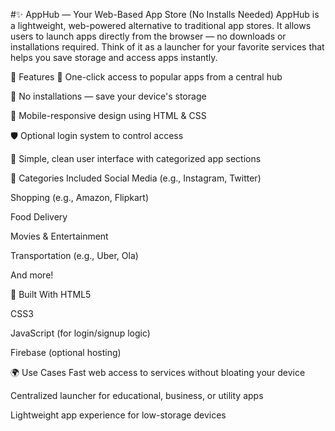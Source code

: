 #✨ AppHub — Your Web-Based App Store (No Installs Needed)
AppHub is a lightweight, web-powered alternative to traditional app stores. It allows users to launch apps directly from the browser — no downloads or installations required. Think of it as a launcher for your favorite services that helps you save storage and access apps instantly.

🚀 Features
🔗 One-click access to popular apps from a central hub

💾 No installations — save your device's storage

📱 Mobile-responsive design using HTML & CSS

🛡️ Optional login system to control access

🎨 Simple, clean user interface with categorized app sections

📂 Categories Included
Social Media (e.g., Instagram, Twitter)

Shopping (e.g., Amazon, Flipkart)

Food Delivery

Movies & Entertainment

Transportation (e.g., Uber, Ola)

And more!

🔧 Built With
HTML5

CSS3

JavaScript (for login/signup logic)

Firebase (optional hosting)

🌍 Use Cases
Fast web access to services without bloating your device

Centralized launcher for educational, business, or utility apps

Lightweight app experience for low-storage devices
